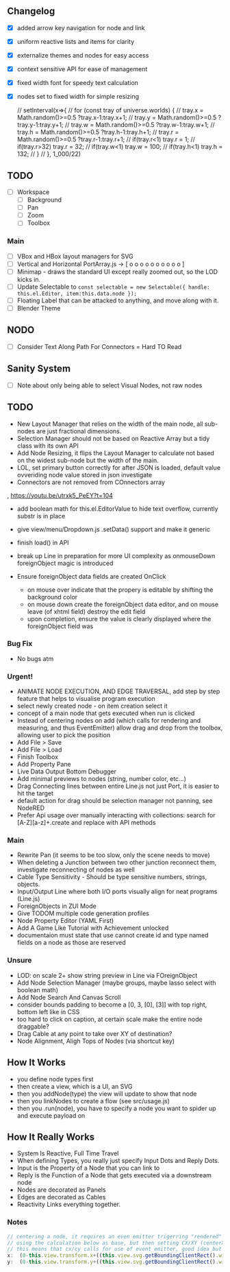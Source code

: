 
## Changelog

- [x] added arrow key navigation for node and link
- [x] uniform reactive lists and items for clarity
- [x] externalize themes and nodes for easy access
- [x] context sensitive API for ease of management
- [x] fixed width font for speedy text calculation
- [x] nodes set to fixed width for simple resizing




  // setInterval(x=>{
  // for (const tray of universe.worlds) {
  //     tray.x = Math.random()>=0.5 ?tray.x-1:tray.x+1;
  //     tray.y = Math.random()>=0.5 ?tray.y-1:tray.y+1;
  //     tray.w = Math.random()>=0.5 ?tray.w-1:tray.w+1;
  //     tray.h = Math.random()>=0.5 ?tray.h-1:tray.h+1;
  //     tray.r = Math.random()>=0.5 ?tray.r-1:tray.r+1;
  //     if(tray.r<1) tray.r = 1;
  //     if(tray.r>32) tray.r = 32;
  //     if(tray.w<1) tray.w = 100;
  //     if(tray.h<1) tray.h = 132;
  //   }
  // }, 1_000/22)

  
## TODO

- [ ] Workspace
  - [ ] Background
  - [ ] Pan
  - [ ] Zoom
  - [ ] Toolbox

### Main

- [ ] VBox and HBox layout managers for SVG
- [ ] Vertical and Horizontal PortArray.js -> [ o o o o o o o o o o ]
- [ ] Minimap - draws the standard UI except really zoomed out, so the LOD kicks in.
- [ ] Update Selectable to ```const selectable = new Selectable({ handle: this.el.Editor, item:this.data.node });```
- [ ] Floating Label that can be attacked to anything, and move along with it.
- [ ] Blender Theme

## NODO

- [ ] Consider Text Along Path For Connectors = Hard TO Read

## Sanity System

- [ ] Note about only being able to select Visual Nodes, not raw nodes


## TODO

- New Layout Manager that relies on the width of the main node, all sub-nodes are just fractional dimensions.
- Selection Manager should not be based on Reactive Array but a tidy class with its own API
- Add Node Resizing, it flips the Layout Manager to calculate not based on the widest sub-node but the width of the main.
- LOL, set primary button correctly for after JSON is loaded, default value ovveriding node value stored in json investigate
- Connectors are not removed from COnnectors array

, https://youtu.be/utrxk5_PeEY?t=104


- add boolean math for this.el.EditorValue to hide text overflow, currently substr is in place
- give view/menu/Dropdown.js .setData() support and make it generic
- finish load() in API
- break up Line in preparation for more UI complexity as onmouseDown foreignObject magic is introduced

- Ensure foreignObject data fields are created OnClick
  - on mouse over indicate that the propery is editable by shifting the background color
  - on mouse down create the foreignObject data editor, and on mouse leave (of xhtml field) destroy the edit field
  - upon completion, ensure the value is clearly displayed where the foreignObject field was

### Bug Fix

- No bugs atm

### Urgent!

- ANIMATE NODE EXECUTION, AND EDGE TRAVERSAL, add step by step feature that helps to visualise program execution
- select newly created node - on item creation select it
- concept of a main node that gets executed when run is clicked
- Instead of centering nodes on add (which calls for rendering and measuring, and thus EventEmitter) allow drag and drop from the toolbox, allowing user to pick the position
- Add File > Save
- Add File > Load
- Finish Toolbox
- Add Property Pane
- Live Data Output Bottom Debugger
- Add minimal previews to nodes (string, number color, etc...)
- Drag Connecting lines between entire Line.js not just Port, it is easier to hit the target
- default action for drag should be selection manager not panning, see NodeRED
- Prefer Api usage over manually interacting with collections: search for [A-Z][a-z]+\.create and replace with API methods


### Main
- Rewrite Pan (it seems to be too slow, only the scene needs to move)
- When deleting a Junction between two other junction reconnect them, investigate reconnecting of nodes as well
- Cable Type Sensitivity - Should be type sensitive numbers, strings, objects.
- Input/Output Line where both I/O ports visually align for neat programs (Line.js)
- ForeignObjects in ZUI Mode
- Give TODOM multiple code generation profiles
- Node Property Editor (YAML First)
- Add A Game Like Tutorial with Achievement unlocked
- documentaion must state that use cannot create id and type named fields on a node as those are reserved

### Unsure

- LOD: on scale 2+ show string preview in Line via FOreignObject
- Add Node Selection Manager (maybe groups, maybe lasso select with boolean math)
- Add Node Search And Canvas Scroll
- consider bounds padding to become a [0, 3, [0], [3]] with top right, bottom left like in CSS
- too hard to click on caption, at certain scale make the entire node draggable?
- Drag Cable at any point to take over XY of destination?
- Node Alignment, Aligh Tops of Nodes (via shortcut key)

## How It Works

- you define node types first
- then create a view, which is a UI, an SVG
- then you addNode(type) the view will update to show that node
- then you linkNodes to create a flow (see src/usage.js)
- then you .run(node), you have to specify a node you want to spider up and execute payload on

## How It Really Works

- System Is Reactive, Full Time Travel
- When defining Types, you really just specify Input Dots and Reply Dots.
- Input is the Property of a Node that you can link to
- Reply is the Function of a Node that gets executed via a downstream node
- Nodes are decorated as Panels
- Edges are decorated as Cables
- Reactivity Links everything together.

### Notes

```JavaScript
// centering a node, it requires an even emitter trigerring "rendered" and then measuring width and height of the rendered node
// using the calculation below as base, but then setting CX/XY (centerX, centerY) by substracting half with/height from below
// this means that cx/cy calls for use of event emitter, good idea but too early in development atm.
x:  (0-this.view.transform.x+((this.view.svg.getBoundingClientRect().width/2)))/this.view.transform.scale,
y:  (0-this.view.transform.y+((this.view.svg.getBoundingClientRect().width/2)))/this.view.transform.scale
```
